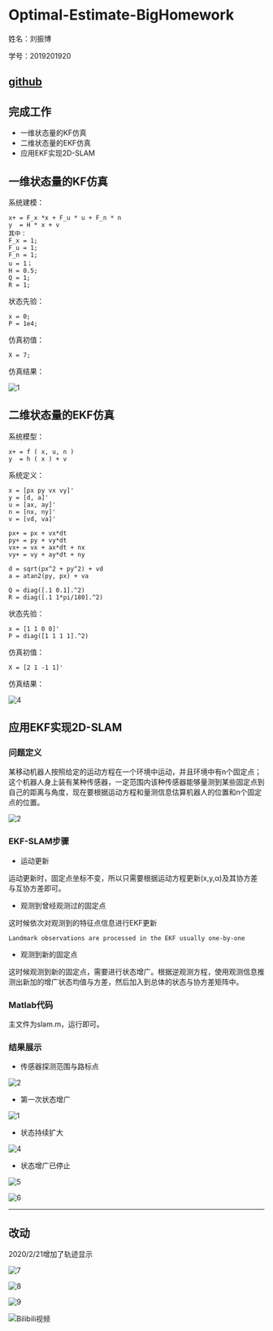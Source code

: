 
# Optimal-Estimate-BigHomework
姓名：刘振博

学号：2019201920

[github](https://github.com/liuzhenboo/Optimal-Estimate-BigHomework)
---

## 完成工作
- 一维状态量的KF仿真
- 二维状态量的EKF仿真
- 应用EKF实现2D-SLAM
## 一维状态量的KF仿真
系统建模：

    x+ = F_x *x + F_u * u + F_n * n
    y  = H * x + v
    其中：
    F_x = 1;
    F_u = 1;
    F_n = 1;
    u = 1；
    H = 0.5;
    Q = 1;
    R = 1;   

状态先验：

    x = 0;
    P = 1e4;

仿真初值：

    X = 7;

仿真结果：

![1](https://github.com/liuzhenboo/EKF-2D-SLAM/raw/master/videos/1.jpg)

## 二维状态量的EKF仿真

系统模型：
    
    x+ = f ( x, u, n )
    y  = h ( x ) + v

系统定义：
    
    x = [px py vx vy]'
    y = [d, a]'    
    u = [ax, ay]'
    n = [nx, ny]'
    v = [vd, va]'

    px+ = px + vx*dt
    py+ = py + vy*dt
    vx+ = vx + ax*dt + nx
    vy+ = vy + ay*dt + ny

    d = sqrt(px^2 + py^2) + vd
    a = atan2(py, px) + va

    Q = diag([.1 0.1].^2)
    R = diag([.1 1*pi/180].^2)

状态先验：

    x = [1 1 0 0]'
    P = diag([1 1 1 1].^2)

仿真初值：

    X = [2 1 -1 1]'


仿真结果：

![4](https://github.com/liuzhenboo/EKF-2D-SLAM/raw/master/videos/4.jpg)


## 应用EKF实现2D-SLAM
### 问题定义
某移动机器人按照给定的运动方程在一个环境中运动，并且环境中有n个固定点；这个机器人身上装有某种传感器，一定范围内该种传感器能够量测到某些固定点到自己的距离与角度，现在要根据运动方程和量测信息估算机器人的位置和n个固定点的位置。

![2](https://github.com/liuzhenboo/Optimal-Estimate-BigHomework/raw/master/videos/2.PNG)

### EKF-SLAM步骤

- 运动更新

运动更新时，固定点坐标不变，所以只需要根据运动方程更新(x,y,α)及其协方差与互协方差即可。

- 观测到曾经观测过的固定点

这时候依次对观测到的特征点信息进行EKF更新
    
    Landmark observations are processed in the EKF usually one-by-one


- 观测到新的固定点

这时候观测到新的固定点，需要进行状态增广。根据逆观测方程，使用观测信息推测出新加的增广状态均值与方差，然后加入到总体的状态与协方差矩阵中。

### Matlab代码
主文件为slam.m，运行即可。

### 结果展示
- 传感器探测范围与路标点

![2](https://github.com/liuzhenboo/Optimal-Estimate-BigHomework/raw/master/videos/2.PNG)

- 第一次状态增广

![1](https://github.com/liuzhenboo/Optimal-Estimate-BigHomework/raw/master/videos/1.PNG)

- 状态持续扩大

![4](https://github.com/liuzhenboo/Optimal-Estimate-BigHomework/raw/master/videos/4.PNG)


- 状态增广已停止

![5](https://github.com/liuzhenboo/Optimal-Estimate-BigHomework/raw/master/videos/5.PNG)

![6](https://github.com/liuzhenboo/Optimal-Estimate-BigHomework/raw/master/videos/6.PNG)

---------
## 改动
2020/2/21增加了轨迹显示

![7](https://github.com/liuzhenboo/Optimal-Estimate-BigHomework/raw/master/videos/7.PNG)

![8](https://github.com/liuzhenboo/Optimal-Estimate-BigHomework/raw/master/videos/8.PNG)

![9](https://github.com/liuzhenboo/Optimal-Estimate-BigHomework/raw/master/videos/9.PNG)

![Bilibili视频](https://b23.tv/av90456528)
